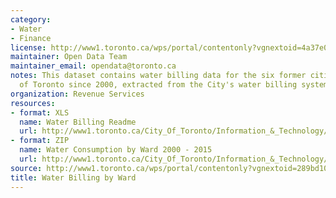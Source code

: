 ```yaml
---
category:
- Water
- Finance
license: http://www1.toronto.ca/wps/portal/contentonly?vgnextoid=4a37e03bb8d1e310VgnVCM10000071d60f89RCRD
maintainer: Open Data Team
maintainer_email: opendata@toronto.ca
notes: This dataset contains water billing data for the six former cities of the City
  of Toronto since 2000, extracted from the City's water billing system.
organization: Revenue Services
resources:
- format: XLS
  name: Water Billing Readme
  url: http://www1.toronto.ca/City_Of_Toronto/Information_&_Technology/Open_Data/Data_Sets/Assets/Files/WaterBillingDatabyWardReadme.xls
- format: ZIP
  name: Water Consumption by Ward 2000 - 2015
  url: http://www1.toronto.ca/City_Of_Toronto/Information_&_Technology/Open_Data/Data_Sets/Assets/Files/CoT_Water_Consumption.ZIP
source: http://www1.toronto.ca/wps/portal/contentonly?vgnextoid=289bd103cd8b1310VgnVCM1000003dd60f89RCRD&vgnextchannel=1a66e03bb8d1e310VgnVCM10000071d60f89RCRD
title: Water Billing by Ward
---
```

